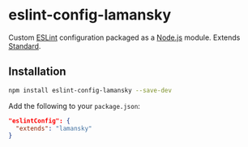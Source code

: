 # eslint-config-lamansky

Custom [ESLint](http://eslint.org/) configuration packaged as a [Node.js](https://nodejs.org/en/) module. Extends [Standard](http://standardjs.com/rules.html).

## Installation

```bash
npm install eslint-config-lamansky --save-dev
```

Add the following to your `package.json`:

```json
"eslintConfig": {
  "extends": "lamansky"
}
```
